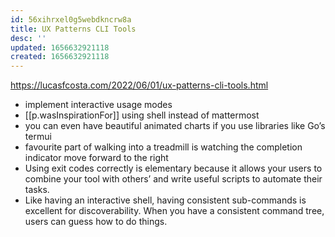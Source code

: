 ```yaml
---
id: 56xihrxel0g5webdkncrw8a
title: UX Patterns CLI Tools
desc: ''
updated: 1656632921118
created: 1656632921118
---
```


https://lucasfcosta.com/2022/06/01/ux-patterns-cli-tools.html
  - implement interactive usage modes
  - [[p.wasInspirationFor]] using shell instead of mattermost
  - you can even have beautiful animated charts if you use libraries like Go’s termui
  - favourite part of walking into a treadmill is watching the completion indicator move forward to the right
  - Using exit codes correctly is elementary because it allows your users to combine your tool with others’ and write useful scripts to automate their tasks.
  - Like having an interactive shell, having consistent sub-commands is excellent for discoverability. When you have a consistent command tree, users can guess how to do things.
